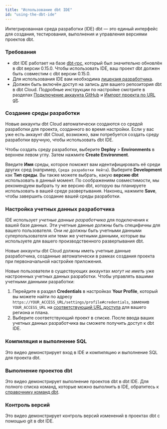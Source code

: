 ```yaml
---
title: "Использование dbt IDE"
id: "using-the-dbt-ide"
---
```


Интегрированная среда разработки (IDE) dbt — это единый интерфейс для создания, тестирования, выполнения и управления версиями проектов dbt.

### Требования

- dbt IDE работает на базе [dbt-rpc](/reference/commands/rpc), который был значительно обновлён в dbt версии 0.15.0. Чтобы использовать IDE, ваш проект dbt должен быть совместим с dbt версии 0.15.0.
- Для использования IDE вам необходима [лицензия разработчика](/docs/cloud/manage-access/seats-and-users).
- Должен быть включён доступ на запись для вашего репозитория dbt в dbt Cloud. Подробные инструкции по настройке смотрите в разделах [Подключение аккаунта GitHub](/docs/cloud/git/connect-github) и [Импорт проекта по URL git](/docs/cloud/git/import-a-project-by-git-url).

### Создание среды разработки

Новые аккаунты dbt Cloud автоматически создаются со средой разработки для проекта, созданного во время настройки. Если у вас уже есть аккаунт dbt Cloud, возможно, вам потребуется создать среду разработки вручную, чтобы использовать dbt IDE.

Чтобы создать среду разработки, выберите **Deploy** > **Environments** в верхнем левом углу. Затем нажмите **Create Environment**.

<Lightbox src="/img/docs/running-a-dbt-project/using-the-dbt-ide/empty-env-page.png" title="Создание новой среды для проекта Analytics"/>

Введите **Имя** среды, которое поможет вам идентифицировать её среди других сред (например, `Среда разработки Нейта`). Выберите **Development** как **Тип среды**. Вы также можете выбрать, какую **версию dbt** использовать в данный момент. По соображениям совместимости, мы рекомендуем выбрать ту же версию dbt, которую вы планируете использовать в вашей среде развертывания. Наконец, нажмите **Save**, чтобы завершить создание вашей среды разработки.

<Lightbox src="/img/docs/running-a-dbt-project/using-the-dbt-ide/create-dev-env.png" title="Создание среды разработки"/>

### Настройка учетных данных разработчика

IDE использует *учетные данные разработчика* для подключения к вашей базе данных. Эти учетные данные должны быть специфичны для вашего пользователя. Они *не должны* быть учетными данными суперпользователя или теми же учетными данными, которые вы используете для вашего производственного развертывания dbt.

Новые аккаунты dbt Cloud должны иметь учетные данные разработчика, созданные автоматически в рамках создания проекта при первоначальной настройке приложения.

<Lightbox src="/img/docs/running-a-dbt-project/using-the-dbt-ide/dev-cred-project-setup.png" title="Учетные данные разработчика создаются во время настройки проекта"/>

Новые пользователи в существующих аккаунтах *могут не иметь* уже настроенных учетных данных разработки. 
Чтобы управлять вашими учетными данными разработки: 
1. Перейдите в раздел **Credentials** в настройках **Your Profile**, который вы можете найти по адресу `https://YOUR_ACCESS_URL/settings/profile#credentials`, заменив `YOUR_ACCESS_URL` на [соответствующий URL доступа](/docs/cloud/about-cloud/access-regions-ip-addresses) для вашего региона и плана. 
2. Выберите соответствующий проект в списке. После ввода ваших учетных данных разработчика вы сможете получить доступ к dbt IDE.

<Lightbox src="/img/docs/running-a-dbt-project/using-the-dbt-ide/dev-cred-edit-proj.png" title="Настройка учетных данных разработчика в вашем профиле."/>

### Компиляция и выполнение SQL

Это видео демонстрирует вход в IDE и компиляцию и выполнение SQL для проекта dbt.

<LoomVideo id="a4a1695e0f2445ffbbef8a2ccf514877" />

### Выполнение проектов dbt

Это видео демонстрирует выполнение проектов dbt в dbt IDE. Для полного списка команд, которые можно выполнить в IDE, обратитесь к [справочнику команд dbt](/reference/dbt-commands).

<LoomVideo id="3f247c8ee0c7414b88eb64ac75b8918d" />

### Контроль версий

Это видео демонстрирует контроль версий изменений в проектах dbt с помощью git в dbt IDE.

<LoomVideo id="efa64fa9db6346c4b0f4c64999146445" />